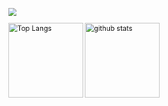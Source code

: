![](http://github-profile-summary-cards.vercel.app/api/cards/profile-details?username=eskay58&theme=onedark)
<p align="left"> 
  <img alt="Top Langs" height="150px" src="https://github-readme-stats.vercel.app/api/top-langs/?username=eskay58&theme=onedark&layout=compact&show_icons=true&hide_border=true" />
  <img alt="github stats" height="150px" src="https://github-readme-stats.vercel.app/api?username=eskay58&theme=onedark&show_icons=ture&hide_border=true" />
</p>

<!--
**Eskay58/Eskay58** is a ✨ _special_ ✨ repository because its `README.md` (this file) appears on your GitHub profile.

Here are some ideas to get you started:

- 🔭 I’m currently working on ...
- 🌱 I’m currently learning ...
- 👯 I’m looking to collaborate on ...
- 🤔 I’m looking for help with ...
- 💬 Ask me about ...
- 📫 How to reach me: ...
- 😄 Pronouns: ...
- ⚡ Fun fact: ...
-->
